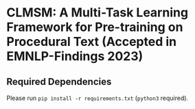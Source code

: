 # CLMSM: A Multi-Task Learning Framework for Pre-training on Procedural Text (Accepted in EMNLP-Findings 2023) 

## Required Dependencies

Please run `pip install -r requirements.txt` (`python3` required).
